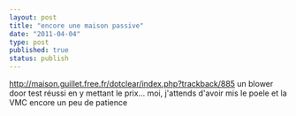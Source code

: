 ```yaml
---
layout: post
title: "encore une maison passive"
date: "2011-04-04"
type: post
published: true
status: publish
---
```


http://maison.guillet.free.fr/dotclear/index.php?trackback/885 un blower door test réussi en y mettant le prix... moi, j'attends d'avoir mis le poele et la VMC encore un peu de patience
